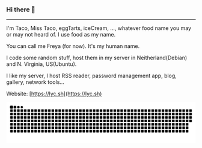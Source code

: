 ### Hi there 👋
---

I'm Taco, Miss Taco, eggTarts, iceCream, ..., whatever food name you may or may not heard of. I use food as my name. 

You can call me Freya (for now). It's my human name. 

I code some random stuff, host them in my server in Neitherland(Debian) and N. Virginia, US(Ubuntu). 

I like my server, I host RSS reader, password management app, blog, gallery, network tools...

Website: [https://lyc.sh](https://lyc.sh)  
<!-- - 👯 I’m looking to collaborate on ... 
- 🤔 I’m looking for help with ...
- 💬 Ask me about ...
- 📫 How to reach me: -->


<picture>
  <source media="(prefers-color-scheme: dark)" srcset="https://raw.githubusercontent.com/ann61c/ann61c/output/github-contribution-grid-snake-dark.svg">
  <source media="(prefers-color-scheme: light)" srcset="https://raw.githubusercontent.com/ann61c/ann61c/output/github-contribution-grid-snake.svg">
  <img alt="github contribution grid snake animation" src="https://raw.githubusercontent.com/ann61c/ann61c/output/github-contribution-grid-snake.svg">
</picture>
